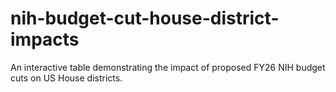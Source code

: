 # nih-budget-cut-house-district-impacts
An interactive table demonstrating the impact of proposed FY26 NIH budget cuts on US House districts.
